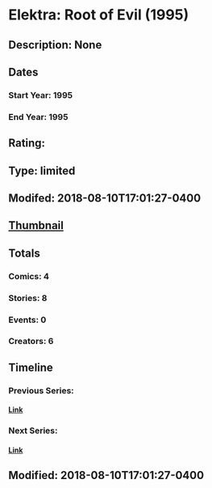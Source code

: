# Elektra: Root of Evil (1995)
## Description: None
## Dates
### Start Year: 1995
### End Year: 1995
## Rating: 
## Type: limited
## Modifed: 2018-08-10T17:01:27-0400
## [Thumbnail](http://i.annihil.us/u/prod/marvel/i/mg/c/40/5b6dfd1e3117f.jpg)
## Totals
### Comics: 4
### Stories: 8
### Events: 0
### Creators: 6
## Timeline
### Previous Series: 
#### [Link]()
### Next Series: 
#### [Link]()
## Modified: 2018-08-10T17:01:27-0400